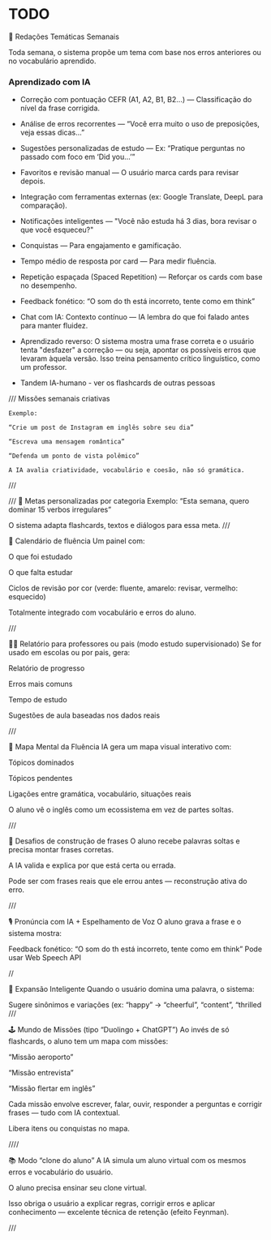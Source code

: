 # TODO
📝 Redações Temáticas Semanais

Toda semana, o sistema propõe um tema com base nos erros anteriores ou no vocabulário aprendido.

### Aprendizado com IA

- Correção com pontuação CEFR (A1, A2, B1, B2...) — Classificação do nível da frase corrigida.


- Análise de erros recorrentes — “Você erra muito o uso de preposições, veja essas dicas…”
- Sugestões personalizadas de estudo — Ex: “Pratique perguntas no passado com foco em ‘Did you…’”
- Favoritos e revisão manual — O usuário marca cards para revisar depois.
- Integração com ferramentas externas (ex: Google Translate, DeepL para comparação).
- Notificações inteligentes — "Você não estuda há 3 dias, bora revisar o que você esqueceu?"
- Conquistas — Para engajamento e gamificação.
- Tempo médio de resposta por card — Para medir fluência.
- Repetição espaçada (Spaced Repetition) — Reforçar os cards com base no desempenho.
- Feedback fonético: “O som do th está incorreto, tente como em think”    
- Chat com IA: Contexto contínuo — IA lembra do que foi falado antes para manter fluidez.


- Aprendizado reverso: O sistema mostra uma frase correta e o usuário tenta "desfazer" a correção — ou seja, apontar os possíveis erros que levaram àquela versão.
Isso treina pensamento crítico linguístico, como um professor.

- Tandem IA-humano - ver os flashcards de outras pessoas



///
Missões semanais criativas

    Exemplo:

    “Crie um post de Instagram em inglês sobre seu dia”

    “Escreva uma mensagem romântica”

    “Defenda um ponto de vista polêmico”

    A IA avalia criatividade, vocabulário e coesão, não só gramática.

///

///
🎯 Metas personalizadas por categoria
Exemplo: “Esta semana, quero dominar 15 verbos irregulares”

O sistema adapta flashcards, textos e diálogos para essa meta.
///

📅 Calendário de fluência
Um painel com:

O que foi estudado

O que falta estudar

Ciclos de revisão por cor (verde: fluente, amarelo: revisar, vermelho: esquecido)

Totalmente integrado com vocabulário e erros do aluno.

///

👨‍🏫 Relatório para professores ou pais (modo estudo supervisionado)
Se for usado em escolas ou por pais, gera:

Relatório de progresso

Erros mais comuns

Tempo de estudo

Sugestões de aula baseadas nos dados reais

///



🧬 Mapa Mental da Fluência
IA gera um mapa visual interativo com:

Tópicos dominados

Tópicos pendentes

Ligações entre gramática, vocabulário, situações reais

O aluno vê o inglês como um ecossistema em vez de partes soltas.

///

🧩 Desafios de construção de frases
O aluno recebe palavras soltas e precisa montar frases corretas.

A IA valida e explica por que está certa ou errada.

Pode ser com frases reais que ele errou antes — reconstrução ativa do erro.

///

🎙️ Pronúncia com IA + Espelhamento de Voz
O aluno grava a frase e o sistema mostra:

Feedback fonético: “O som do th está incorreto, tente como em think”
Pode usar Web Speech API

//

🧠 Expansão Inteligente
Quando o usuário domina uma palavra, o sistema:

Sugere sinônimos e variações (ex: “happy” → “cheerful”, “content”, “thrilled
///


🕹️ Mundo de Missões (tipo “Duolingo + ChatGPT”)
Ao invés de só flashcards, o aluno tem um mapa com missões:

“Missão aeroporto”

“Missão entrevista”

“Missão flertar em inglês”

Cada missão envolve escrever, falar, ouvir, responder a perguntas e corrigir frases — tudo com IA contextual.

Libera itens ou conquistas no mapa.


////

📚 Modo “clone do aluno”
A IA simula um aluno virtual com os mesmos erros e vocabulário do usuário.

O aluno precisa ensinar seu clone virtual.

Isso obriga o usuário a explicar regras, corrigir erros e aplicar conhecimento — excelente técnica de retenção (efeito Feynman).

///